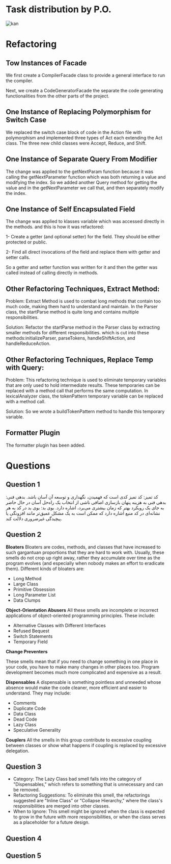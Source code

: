 # Task distribution by P.O.

![kan](https://github.com/kiarashk8128/SWLab-HW8/assets/82291200/c3419927-7421-4255-8383-370ac969a288)


# Refactoring

## Tow Instances of Facade

We first create a CompilerFacade class to provide a general interface to run the compiler.

Next, we create a CodeGeneratorFacade the separate the code generating functionalities from the other parts of the project.

## One Instance of Replacing Polymorphism for Switch Case

We replaced the switch case block of code in the Action file with polymorphism and implemented three types of Act each extending the Act class. The three new child classes were Accept, Reduce, and Shift.

## One Instance of Separate Query From Modifier

The change was applied to the getNextParam function because it was calling the getNextParameter function which was both returning a value and modifying the index.
So we added another Query method for getting the value and in the getNextParameter we call that, and then separately modify the index.

## One Instance of Self Encapsulated Field


The change was applied to klasses variable which was accessed directly in the methods. and this is how it was refactored:

1- Create a getter (and optional setter) for the field. They should be either protected or public.

2- Find all direct invocations of the field and replace them with getter and setter calls.

So a getter and setter function was written for it and then the getter was called instead of calling directly in methods.

## Other Refactoring Techniques, Extract Method:

Problem:
Extract Method is used to combat long methods that contain too much code, making them hard to understand and maintain. In the Parser class, the startParse method is quite long and contains multiple responsibilities.

Solution:
Refactor the startParse method in the Parser class by extracting smaller methods for different responsibilities. which is cut into these methods:initializeParser, parseTokens, handleShiftAction, and handleReduceAction.

## Other Refactoring Techniques, Replace Temp with Query:


Problem:
This refactoring technique is used to eliminate temporary variables that are only used to hold intermediate results. These temporaries can be replaced with a method call that performs the same computation.
In lexicalAnalyzer class, the tokenPattern temporary variable can be replaced with a method call.


Solution:
So we wrote a buildTokenPattern method to handle this temporary variable.


## Formatter Plugin

The formatter plugin has been added.

# Questions

## Question 1

کد تمیز: کد تمیز کدی است که فهمیدن، نگهداری و توسعه آن آسان باشد.
بدهی فنی: بدهی فنی به هزینه پنهان بازسازی اضافی ناشی از انتخاب یک راه‌حل آسان در حال حاضر به جای یک رویکرد بهتر که زمان بیشتری می‌برد، اشاره دارد.
بوی بد: بوی بد در کد به هر نشانه‌ای در کد منبع اشاره دارد که ممکن است به یک مشکل عمیق‌تر مانند افزونگی یا پیچیدگی غیرضروری دلالت کند.

## Question 2


**Bloaters**
Bloaters are codes, methods, and classes that have increased to such gargantuan proportions that they are hard to work with. Usually, these smells do not crop up right away, rather they accumulate over time as the program evolves (and especially when nobody makes an effort to eradicate them). Different kinds of bloaters are:

- Long Method
- Large Class
- Primitive Obsession
- Long Parameter List
- Data Clumps


**Object-Orientation Abusers**
All these smells are incomplete or incorrect applications of object-oriented programming principles. These include:

- Alternative Classes with Different Interfaces
- Refused Bequest
- Switch Statements
- Temporary Field


**Change Preventers**

These smells mean that if you need to change something in one place in your code, you have to make many changes in other places too. Program development becomes much more complicated and expensive as a result.


**Dispensables**
A dispensable is something pointless and unneeded whose absence would make the code cleaner, more efficient and easier to understand. They may include:

- Comments
- Duplicate Code
- Data Class
- Dead Code
- Lazy Class
- Speculative Generality


**Couplers**
All the smells in this group contribute to excessive coupling between classes or show what happens if coupling is replaced by excessive delegation.

## Question 3

- Category: The Lazy Class bad smell falls into the category of "Dispensables," which refers to something that is unnecessary and can be removed.
- Refactoring Suggestions: To eliminate this smell, the refactorings suggested are "Inline Class" or "Collapse Hierarchy," where the class's responsibilities are merged into other classes.
- When to Ignore: This smell might be ignored when the class is expected to grow in the future with more responsibilities, or when the class serves as a placeholder for a future design.

## Question 4

## Question 5
